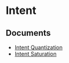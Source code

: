 # Intent

## Documents

- [Intent Quantization](04-intent-quantization.md)
- [Intent Saturation](05-intent-saturation.md)
